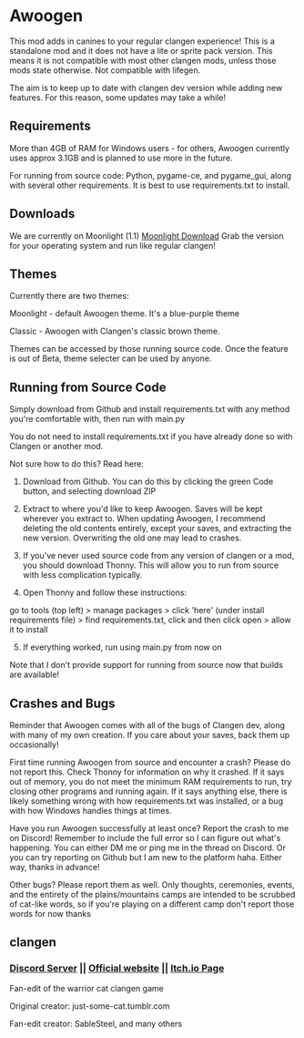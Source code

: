 # Awoogen
This mod adds in canines to your regular clangen experience!
This is a standalone mod and it does not have a lite or sprite pack version. This means it is not compatible with most other clangen mods, unless those mods state otherwise. Not compatible with lifegen.


The aim is to keep up to date with clangen dev version while adding new features. For this reason, some updates may take a while!

## Requirements
More than 4GB of RAM for Windows users - for others, Awoogen currently uses approx 3.1GB and is planned to use more in the future.

For running from source code:
Python, pygame-ce, and pygame_gui, along with several other requirements. It is best to use requirements.txt to install.


## Downloads
We are currently on Moonlight (1.1)
[Moonlight Download](https://github.com/Koriiy/awoogen/releases/tag/v1.1-moonlight)
Grab the version for your operating system and run like regular clangen!

## Themes
Currently there are two themes:

Moonlight - default Awoogen theme. It's a blue-purple theme

Classic - Awoogen with Clangen's classic brown theme.

Themes can be accessed by those running source code. Once the feature is out of Beta, theme selecter can be used by anyone.


## Running from Source Code
Simply download from Github and install requirements.txt with any method you're comfortable with, then run with main.py

You do not need to install requirements.txt if you have already done so with Clangen or another mod.


Not sure how to do this? Read here:
1. Download from Github. You can do this by clicking the green Code button, and selecting download ZIP

2. Extract to where you'd like to keep Awoogen. Saves will be kept wherever you extract to. When updating Awoogen, I recommend deleting the old contents entirely, except your saves, and extracting the new version. Overwriting the old one may lead to crashes.

3. If you've never used source code from any version of clangen or a mod, you should download Thonny. This will allow you to run from source with less complication typically.

4. Open Thonny and follow these instructions:

go to tools (top left) > manage packages > click 'here' (under install requirements file) > find requirements.txt, click and then click open > allow it to install

5. If everything worked, run using main.py from now on

Note that I don't provide support for running from source now that builds are available!

## Crashes and Bugs
Reminder that Awoogen comes with all of the bugs of Clangen dev, along with many of my own creation. If you care about your saves, back them up occasionally!

First time running Awoogen from source and encounter a crash? Please do not report this. Check Thonny for information on why it crashed. If it says out of memory, you do not meet the minimum RAM requirements to run, try closing other programs and running again. If it says anything else, there is likely something wrong with how requirements.txt was installed, or a bug with how Windows handles things at times.

Have you run Awoogen successfully at least once? Report the crash to me on Discord! Remember to include the full error so I can figure out what's happening. You can either DM me or ping me in the thread on Discord. Or you can try reporting on Github but I am new to the platform haha. Either way, thanks in advance!

Other bugs? Please report them as well. Only thoughts, ceremonies, events, and the entirety of the plains/mountains camps are intended to be scrubbed of cat-like words, so if you're playing on a different camp don't report those words for now thanks

## clangen

### [Discord Server](https://discord.gg/clangen) || [Official website](https://clangen.io) || [Itch.io Page](https://sablesteel.itch.io/clan-gen-fan-edit) 
Fan-edit of the warrior cat clangen game

Original creator: just-some-cat.tumblr.com

Fan-edit creator: SableSteel, and many others

